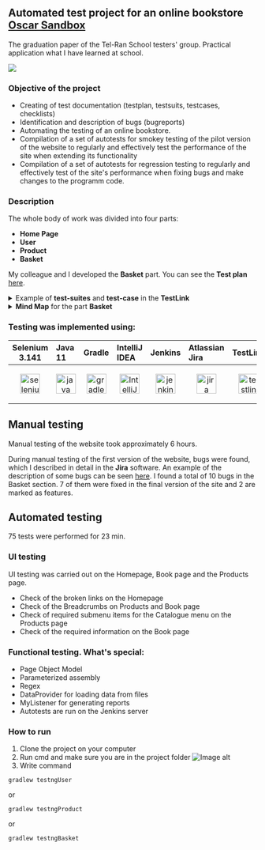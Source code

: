 ## **Automated test project for an online bookstore** <a href="https://latest.oscarcommerce.com/" target="_blank"> <b> Oscar Sandbox </b></a>
The graduation paper of the Tel-Ran School testers' group. Practical application what I have learned at school.

<a target="_blank">
  <img src="https://github.com/elenakacher/Project/blob/master/images/OscarSandbox.jpg">
</a>


### **Objective of the project**

- Creating of test documentation (testplan, testsuits, testcases, checklists)
- Identification and description of bugs (bugreports)
- Automating the testing of an online bookstore. 
- Compilation of a set of autotests for smokey testing of the pilot version of the website to regularly and effectively test the performance of the site when extending its functionality
- Compilation of a set of autotests for regression testing to regularly and effectively test of the site's performance when fixing bugs and make changes to the programm code. 

### **Description**

The whole body of work was divided into four parts: 
- **Home Page**
- **User**
- **Product**
- **Basket**
  
My colleague and I developed the **Basket** part. You can see the **Test plan** <a href="https://docs.google.com/spreadsheets/d/1E53fUlBurmhZyhmSGJSuPg5L7KQCmIgu/edit?usp=sharing&ouid=107532909200609964385&rtpof=true&sd=true" target="_blank"> here</a>.

<details><summary> Example of <b>test-suites</b> and <b>test-case</b> in the <b>TestLink</b> </summary>

<a target="_blank" width="50%" heidth="50%">
  <img src="https://github.com/elenakacher/Project/blob/master/images/testlinkExample.jpg">
</a>

</details>

<details><summary> <b>Mind Map</b> for the part <b>Basket </b></summary>

<a target="_blank" width="50%" heidth="50%">
  <img src="https://github.com/elenakacher/Project/blob/master/images/mindMap.jpg">
</a>

</details>

### **Testing was implemented using:**
| Selenium 3.141 | Java 11 | Gradle | IntelliJ IDEA | Jenkins | Atlassian Jira | TestLink | MindMup
|--------|:-------|:-------|:-------|:-------|:-------|:-------|:-------| 
|<p align="center"><a target="_blank" rel="noreferrer"> <img src="https://github.com/elenakacher/Project/blob/master/images/selenium.svg" align="center" alt="selenium" width="40" height="40" /> </a></p> | <p align="center"> <a target="_blank" rel="noreferrer"> <img src="https://github.com/elenakacher/Project/blob/master/images/java-original-wordmark.svg" alt="java" width="40" height="40"/> </a> </p> | <p align="center"> <a target="_blank" rel="noreferrer"> <img src="https://github.com/elenakacher/Project/blob/master/images/gradle.svg" alt="gradle" width="40" height="40"/> </a> </p> | <p align="center"> <a target="_blank" rel="noreferrer"> <img src="https://github.com/elenakacher/Project/blob/master/images/intellij-idea.svg" alt="IntelliJ" width="40" height="40"/> </a></p> | <p align="center"> <a target="_blank" rel="noreferrer"> <img src="https://github.com/elenakacher/Project/blob/master/images/jenkins-original.svg" alt="jenkins" width="40" height="40"/> </a></p> | <p align="center"> <a target="_blank" rel="noreferrer"> <img src="https://github.com/elenakacher/Project/blob/master/images/jira.svg" alt="jira" width="40" height="40"/> </a> </p> | <p align="center"> <a target="_blank" rel="noreferrer"> <img src="https://github.com/elenakacher/Project/blob/master/images/testlink.png" alt="testlink" width="40" height="40"/> </a></p> | <p align="center"> <a target="_blank" rel="noreferrer"> <img src="https://github.com/elenakacher/Project/blob/master/images/MindMup.png" alt="mindmup" width="40" height="40"/> </a></p>


## **Manual testing**

Manual testing of the website took approximately 6 hours.

During manual testing of the first version of the website, bugs were found, which I described in detail in the **Jira** software. An example of the description of some bugs can be seen <a href="https://github.com/elenakacher/Project/blob/master/images/bugReports.pdf" target="_blank"> here</a>. I found a total of 10 bugs in the Basket section. 7 of them were fixed in the final version of the site and 2 are marked as features. 

## **Automated testing**

75 tests were performed for 23 min. 

### **UI testing**
UI testing was carried out on the Homepage, Book page and the Products page.
- Check of the broken links on the Homepage
- Check of the Breadcrumbs on Products and Book page 
- Check of required submenu items for the Catalogue menu on the Products page
- Check of the required information on the Book page

### **Functional testing. What's special:**

- Page Object Model
- Parameterized assembly
- Regex
- DataProvider for loading data from files
- MyListener for generating reports
- Autotests are run on the Jenkins server

### **How to run**

1. Clone the project on your computer
2. Run cmd and make sure you are in the project folder
![Image alt](https://github.com/elenakacher/Project/blob/master/images/cmd1.jpg)
3. Write command
```
gradlew testngUser
```
or
```
gradlew testngProduct
```
or
```
gradlew testngBasket
```
